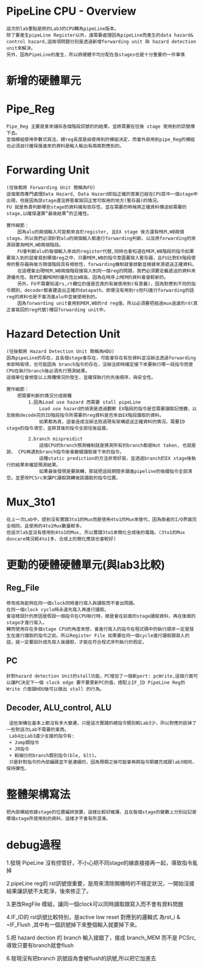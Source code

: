 # PipeLine CPU - Overview

    這次的lab重點是將的Lab3的CPU轉為pipeLine版本。
    除了要產生pipeLine Register以外，還需要處理因為pipeLine而產生的data hazard& control hazard,這兩項問題分別是透過新增forwarding unit 與 hazard detection unit來解決。
    另外，因為PipeLine的產生，所以將硬體平均分配在各stages也是十分重要的一件事情


# **新增的硬體單元**

# Pipe_Reg
    Pipe_Reg 主要是拿來儲存各個階段訊號的的結果，並將需要在往後 stage 使用到的訊號傳下去。
    至個模組使用參數式寫法，總reg長度是由使用到的模組決定，而會外部用到pipe_Reg的模組也必須自行確保接進來的資料是輸入輸出有兩兩對應到的。

# Forwarding Unit
    (往後都將 Forwarding Unit 簡稱為FU)
    這個東西專門處理Data Hazard, Data Hazard即指正確的答案已經在CPU其中一個stage中出現，但是因為該stage還沒將答案寫回正常可取用的地方(暫存器)的情況。
    FU 就是負責判斷哪些stage的資料擁有依存性，並在需要的時候將正確資料傳送給需要的stage,以確保運算“最後結果”的正確性。
    
    實作細節：
        因為alu的兩個輸入可能都來自於register, 且EX stage 後方還有MEM,WB兩個stage。所以我們必須針對alu的兩個輸入都進行forwarding判斷、以及將forwarding的來源設置為MEM,WB兩個階段。
        FU會判斷alu的每個輸入來自的register代號,同時也會知道在MEM,WB階段的指令如果要寫入到的話會寫到哪個reg之中，只要MEM,WB的指令意圖要寫入暫存器，且FU比對EX階段使用的暫存器與後方兩個階段具有相依性，forwarding機制就會啟動並根據來源遞送正確資料。
        在這裡會出現MEM,WB兩個階段接寫入到同一個reg的問題，我們必須要定義遞送的資料來源優先性。我們定義MEM的優先性比WB高，因為在時序上MEM的資料會是較新的。
        另外，FU不需要知道rs,rt欄位的值是否真的有被使用到(有意義)，因為對應到不同的指令類別，decoder都會建造出正確的datapath，即便沒有用到rs但FU進行forwarding的話reg的資料也是不會流進alu中並被使用到的。 
        因為forwarding unit會用到MEM,WB的rd reg值，所以必須要把經過mux過濾的rd(真正會寫回的reg代號)傳回forwarding unit中。

# Hazard Detection Unit
    (往後都將 Hazard Detection Unit 簡稱為HDU)
    因為pipeLine的存在，且各個stage會存在，可能會存在有些資料並沒辦法透過forwarding來即時取得，也可能因為 branch指令的存在，沒辦法即時確定接下來要執行哪一段指令而使CPU在執行branch後必須先行預測結果。 
    這個單位會檢查以上兩種情況的發生，並確保執行的先後順序，與安全性。

    實作細節：
        把需要判斷的情況分成兩種
            1.因為Load use hazard 而需要 stall pipeLine
                Load use hazard的偵測是透過觀察 EX階段的指令是否需要讀取記憶體，以及剛剛decode完的ID階段指令所需要的reg資料是否來自EX階段讀取的資料。
                如果都為真，這會造成沒辦法敨過現有架構遞送正確資料的情況。需要ID stage的指令清空，並將其後的指令全部往後延遲。

            2.branch mispreidict 
                這個CPU的branch預測機制就是猜測所有的branch都是Not taken, 也就是說， CPU再遇到branch指令後會繼續讀取接下來的指令。
                這種static prediction的方法非常好寫，並透過branch於EX stage後執行的結果來確認預測結果。
                如果最後發現是要跳轉，那就把這段期間多讀進pipeline的後續指令全部清空。並更改PCSrc來讓PC讀取跳轉後該讀取的指令位置。 

# Mux_3to1
    在上一次Lab中，提到沒有實踐3to1的Mux而是使用4to1的Mux來替代，因為兩者的I/O界面完全相同，且使用的4to1Mux數量較多。
    但這次lab並沒有使用到4to1的Mux, 所以實踐3to1來簡化合成後的電路。(3to1的Mux doncare情況較4to1多，合成上的簡化應該也會較好)

    
# **更動的硬體硬體單元(與lab3比較)**
## Reg_File 
    修改成為能夠在同一個clock同時進行寫入與讀取而不會出問題。
    在同一個clock cycle時永遠先寫入再進行讀取。
    會這樣設計的原因是假設一個指令在CPU執行時，總是會在前面的stage讀取資料，再在後面的stage才進行寫入。
    轉而使用存在多個stage CPU的角度來想，會進行寫入的指令在程式碼中的執行順序一定是發生在進行讀取的指令之前。所以Register File 如果要在同一個cycle進行讀取跟寫入的話，就一定要設計成先寫入後讀取，才能在符合程式序列執行的假定。

## PC 
    針對hazard detection Unit的stall功能，PC增加了一個新port: pcWrite,這個介面可以讓PC決定下一個 clock edge 要不要更新PC的值，搭配上IF_ID PipeLine Reg的 Write 介面跟HDU後可以做出 stall 的行為。

## Decoder, ALU_control, ALU  
     這些架構在基本上都沒有多大變遷，只是這次實踐的總指令類別較Lab3少，所以對應的拔掉了一些對這次Lab不需要的東西。
     Lab4比Lab3還少支援的指令有:
     + Jump類指令 
     + JR指令
     + 較細分的branch類別指令(ble, blt)。 
     只是針對指令的內部編碼並不是連續的，因為預期之後可能會再將指令期擴充成跟lab3相同，保持彈性。
     

# 整體架構寫法
    把內部模組依據stage的位置編排放置，這樣比較好維護，且在每個stage的變數上分別註記是哪個stage所使用到的資料，這樣才不會有所混淆。



# debug過程 

1.發現 PipeLine 沒有控管好，不小心把不同stage的線直接接再一起，導致指令亂掉

2.pipeLine reg的 rst訊號很重要，是用來清除開機時的不穩定狀況，一開始沒接結果讓訊號不太乾淨，後來修正了。

3.更改RegFile 模組，讓同一個clock可以同時讀取跟寫入而不會有資料問題

4.IF_ID的 rst訊號比較特別，是active low reset 對應到的邏輯式 為rst_i & ~IF_Flush ,其中有一個訊號掉下來整個輸入就要掉下來。

5.把 hazard dection 的 branch 輸入接錯了，接成 branch_MEM 而不是 PCSrc, 導致只要有branch就會flush

6.發現沒有把branch 訊號設為會被flush的訊號,所以把它加進去
    


